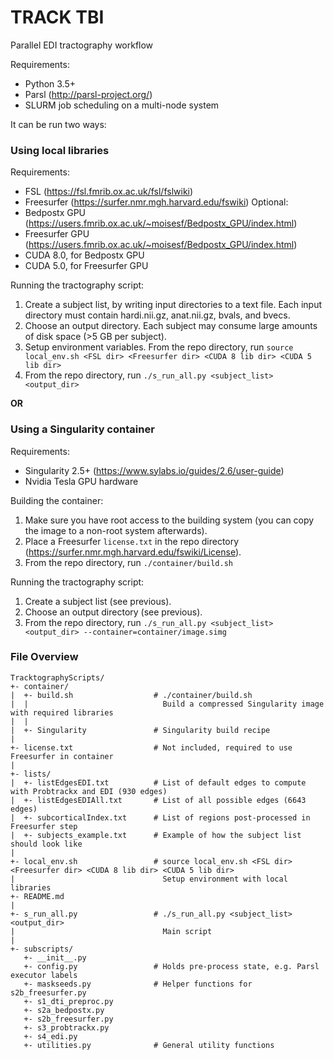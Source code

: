 # TRACK TBI

Parallel EDI tractography workflow

Requirements:
* Python 3.5+
* Parsl (http://parsl-project.org/)
* SLURM job scheduling on a multi-node system

It can be run two ways:

### Using local libraries

Requirements:
* FSL (https://fsl.fmrib.ox.ac.uk/fsl/fslwiki)
* Freesurfer (https://surfer.nmr.mgh.harvard.edu/fswiki)
Optional:
* Bedpostx GPU (https://users.fmrib.ox.ac.uk/~moisesf/Bedpostx_GPU/index.html)
* Freesurfer GPU (https://users.fmrib.ox.ac.uk/~moisesf/Bedpostx_GPU/index.html)
* CUDA 8.0, for Bedpostx GPU
* CUDA 5.0, for Freesurfer GPU

Running the tractography script:
1. Create a subject list, by writing input directories to a text file. Each input directory must contain hardi.nii.gz, anat.nii.gz, bvals, and bvecs.
2. Choose an output directory. Each subject may consume large amounts of disk space (>5 GB per subject).
3. Setup environment variables. From the repo directory, run `source local_env.sh <FSL dir> <Freesurfer dir> <CUDA 8 lib dir> <CUDA 5 lib dir>`
4. From the repo directory, run `./s_run_all.py <subject_list> <output_dir>`

**OR**

### Using a Singularity container

Requirements:
* Singularity 2.5+ (https://www.sylabs.io/guides/2.6/user-guide)
* Nvidia Tesla GPU hardware

Building the container:
1. Make sure you have root access to the building system (you can copy the image to a non-root system afterwards).
2. Place a Freesurfer `license.txt` in the repo directory (https://surfer.nmr.mgh.harvard.edu/fswiki/License).
3. From the repo directory, run `./container/build.sh`

Running the tractography script:
1. Create a subject list (see previous).
2. Choose an output directory (see previous).
3. From the repo directory, run `./s_run_all.py <subject_list> <output_dir> --container=container/image.simg`

### File Overview

```
TracktographyScripts/
+- container/
|  +- build.sh                  # ./container/build.sh
|  |                              Build a compressed Singularity image with required libraries
|  |
|  +- Singularity               # Singularity build recipe
|
+- license.txt                  # Not included, required to use Freesurfer in container
|
+- lists/
|  +- listEdgesEDI.txt          # List of default edges to compute with Probtrackx and EDI (930 edges)
|  +- listEdgesEDIAll.txt       # List of all possible edges (6643 edges)
|  +- subcorticalIndex.txt      # List of regions post-processed in Freesurfer step
|  +- subjects_example.txt      # Example of how the subject list should look like
|
+- local_env.sh                 # source local_env.sh <FSL dir> <Freesurfer dir> <CUDA 8 lib dir> <CUDA 5 lib dir>
|                                 Setup environment with local libraries
+- README.md
|
+- s_run_all.py                 # ./s_run_all.py <subject_list> <output_dir>
|                                 Main script
|
+- subscripts/
   +- __init__.py
   +- config.py                 # Holds pre-process state, e.g. Parsl executor labels
   +- maskseeds.py              # Helper functions for s2b_freesurfer.py
   +- s1_dti_preproc.py
   +- s2a_bedpostx.py
   +- s2b_freesurfer.py
   +- s3_probtrackx.py
   +- s4_edi.py
   +- utilities.py              # General utility functions
```
